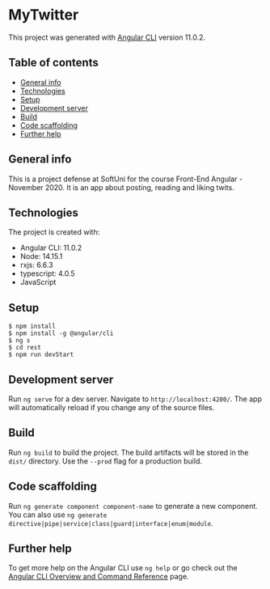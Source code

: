 # MyTwitter
This project was generated with [Angular CLI](https://github.com/angular/angular-cli) version 11.0.2.

## Table of contents
* [General info](#general-info)
* [Technologies](#technologies)
* [Setup](#setup)
* [Development server](#development-server)
* [Build](#build)
* [Code scaffolding](#code-scaffolding)
* [Further help](#further-help)

## General info
This is a project defense at SoftUni for the course Front-End Angular - November 2020. It is an app about posting, reading and liking twits.

## Technologies
The project is created with:
* Angular CLI: 11.0.2
* Node: 14.15.1
* rxjs: 6.6.3
* typescript: 4.0.5
* JavaScript

## Setup
```
$ npm install
$ npm install -g @angular/cli 
$ ng s
$ cd rest
$ npm run devStart
```

## Development server
Run `ng serve` for a dev server. Navigate to `http://localhost:4200/`. The app will automatically reload if you change any of the source files.

## Build
Run `ng build` to build the project. The build artifacts will be stored in the `dist/` directory. Use the `--prod` flag for a production build.

## Code scaffolding
Run `ng generate component component-name` to generate a new component. You can also use `ng generate directive|pipe|service|class|guard|interface|enum|module`.

## Further help
To get more help on the Angular CLI use `ng help` or go check out the [Angular CLI Overview and Command Reference](https://angular.io/cli) page.
